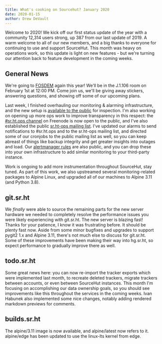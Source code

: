 ```yaml
---
title: What's cooking on Sourcehut? January 2020
date: 2020-01-15
author: Drew DeVault
---
```


Welcome to 2020! We kick off our first status update of the year with a
community 12,314 users strong, up 387 from our last update of 2019. A warm
welcome to all of our new members, and a big thanks to everyone for continuing
to use and support SourceHut. This month was heavy on operations work, so this
update is light on new features - but we're turning our attention back to
feature development in the coming weeks.

## General News

We're going to [FOSDEM](https://fosdem.org/2020/schedule/event/bof_sourcehut/)
again this year! We'll be in the J.1.106 room on February 1st at 12:00 PM. Come
join us, we'll be giving away stickers, answering questions, and showing off
some of our upcoming plans.

Last week, I finished overhauling our monitoring & alarming infrastructure, and
the new setup is [available to the public](https://metrics.sr.ht) for
inspection. I'm also working on opening up more ops work to improve transparency
in this respect: the [#sr.ht.ops channel](irc://irc.freenode.net/sr.ht.ops) on
Freenode is now open to the public, and I've also established the public
[sr.ht-ops mailing list](https://lists.sr.ht/~sircmpwn/sr.ht-ops). I've updated
our alarms to send notifications to #sr.ht.ops and to the sr.ht-ops mailing
list, and directed some of our cronjobs to the public mailing list as well, so
you can keep abreast of things like backup integrity and get greater insights
into outages and load. Our [alertmanager
rules](https://git.sr.ht/~sircmpwn/metrics.sr.ht) are also public, and you can
drop these into your own infrastructure to add similar monitoring to your
third-party instance.

Work is ongoing to add more instrumentation throughout SourceHut, stay tuned. As
part of this work, we also upstreamed several monitoring-related packages to
Alpine Linux, and upgraded all of our machines to Alpine 3.11 (and Python 3.8).

## git.sr.ht

We *finally* were able to source the remaining parts for the new server hardware
we needed to completely resolve the performance issues you were likely
experiencing with git.sr.ht. The new server is blazing fast! Thanks for your
patience, I know it was frustrating before. It should be plenty fast now. Aside
from some minor bugfixes and upgrades to support pygit2 1.x and Alpine 3.11,
there's not much else to discuss for git.sr.ht. Some of these improvements have
been making their way into hg.sr.ht, so expect performance to gradually improve
there as well.

## todo.sr.ht

Some great news here: you can now re-import the tracker exports which were
implemented last month, to recreate deleted trackers, migrate trackers between
accounts, or even between SourceHut instances. This month I'm focusing on
accomplishing our data ownership goals, so you should see improvements like this
throughout the services in the coming weeks. Ivan Habunek also implemented some
nice changes, notably adding rendered markdown previews for comments.

## builds.sr.ht

The alpine/3.11 image is now available, and alpine/latest now refers to it.
alpine/edge has been updated to use the linux-lts kernel from edge.
